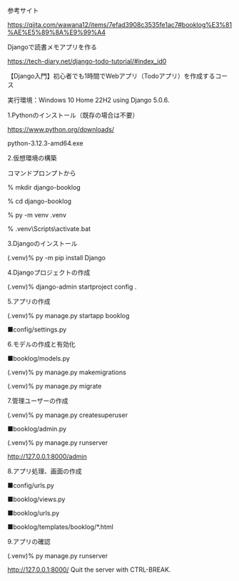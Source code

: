 参考サイト

https://qiita.com/wawana12/items/7efad3908c3535fe1ac7#booklog%E3%81%AE%E5%89%8A%E9%99%A4

Djangoで読書メモアプリを作る

https://tech-diary.net/django-todo-tutorial/#index_id0

【Django入門】初心者でも1時間でWebアプリ（Todoアプリ）を作成するコース

実行環境：Windows 10 Home 22H2
    using Django 5.0.6.

1.Pythonのインストール（既存の場合は不要）

https://www.python.org/downloads/

python-3.12.3-amd64.exe

2.仮想環境の構築

コマンドプロンプトから

% mkdir django-booklog

% cd django-booklog

% py -m venv .venv

% .venv\Scripts\activate.bat

3.Djangoのインストール

(.venv)% py -m pip install Django

4.Djangoプロジェクトの作成

(.venv)% django-admin startproject config .

5.アプリの作成

(.venv)% py manage.py startapp booklog

■config/settings.py

6.モデルの作成と有効化

■booklog/models.py

(.venv)% py manage.py makemigrations

(.venv)% py manage.py migrate

7.管理ユーザーの作成

(.venv)% py manage.py createsuperuser

■booklog/admin.py

(.venv)% py manage.py runserver

http://127.0.0.1:8000/admin

8.アプリ処理、画面の作成

■config/urls.py

■booklog/views.py

■booklog/urls.py

■booklog/templates/booklog/*.html

9.アプリの確認

(.venv)% py manage.py runserver

http://127.0.0.1:8000/
Quit the server with CTRL-BREAK.
